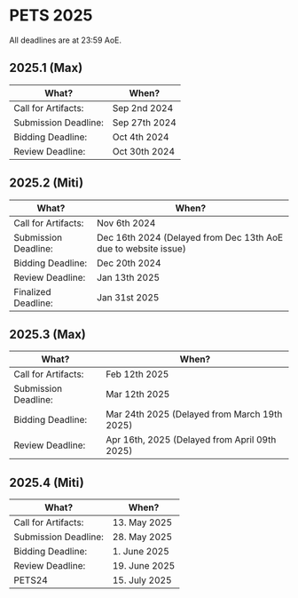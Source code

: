 # PETS 2025

All deadlines are at 23:59 AoE.


## 2025.1 (Max)

| What?                | When?         |
| -------------------- | ------------- |
| Call for Artifacts:  | Sep  2nd 2024 |
| Submission Deadline: | Sep 27th 2024 |
| Bidding Deadline:    | Oct  4th 2024 |
| Review Deadline:     | Oct 30th 2024 |

## 2025.2 (Miti)

| What?                | When?                                                            |
| -------------------- | ---------------------------------------------------------------- |
| Call for Artifacts:  | Nov  6th 2024                                                    |
| Submission Deadline: | Dec 16th 2024   (Delayed from Dec 13th AoE due to website issue) |
| Bidding Deadline:    | Dec 20th 2024                                                    |
| Review Deadline:     | Jan 13th 2025                                                    |
| Finalized Deadline:  | Jan 31st 2025                                                    |

## 2025.3 (Max)

| What?                | When?                                          |
| -------------------- | ---------------------------------------------- |
| Call for Artifacts:  | Feb 12th 2025                                  |
| Submission Deadline: | Mar 12th 2025                                  |
| Bidding Deadline:    | Mar 24th 2025   (Delayed from March 19th 2025) |
| Review Deadline:     | Apr 16th, 2025  (Delayed from April 09th 2025) |

## 2025.4 (Miti)

| What?                | When?         |
| -------------------- | ------------- |
| Call for Artifacts:  | 13. May 2025  |
| Submission Deadline: | 28. May 2025  |
| Bidding Deadline:    | 1. June 2025  |
| Review Deadline:     | 19. June 2025 |
| PETS24               | 15. July 2025 |


